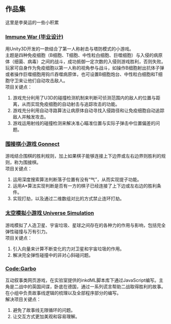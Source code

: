 ## 作品集

这里是李昊运的一些小积累

### [Immune War (毕业设计)](https://github.com/andydenost/HaoyunLi_Portfolio/tree/master/Thesis_Immune_War)
用Unity3D开发的一款结合了第一人称射击与塔防模式的小游戏。  
主题是四种免疫细胞（B细胞、T细胞、中性粒白细胞、巨噬细胞）与入侵的病原体（细菌、病毒）之间的战斗，成功抵御一定次数的入侵则游戏胜利，否则失败。玩家可自身作为免疫细胞以第一人称的视角参与战斗，如操作B细胞射出抗体子弹或者操作巨噬细胞用钩爪吞噬病原体，也可设置B细胞炮台、中性粒白细胞和T细胞守卫来让他们自动攻击敌人。  
项目关键点：  
1. 游戏充分利用了U3D的碰撞检测机制来判断可侦测范围内的敌人的位置与距离，从而实现免疫细胞的自动射击与追踪攻击的功能。  
2. 游戏充分利用自动寻路算法让病原体自动寻找入侵路径和让免疫细胞自动追踪敌人并触发攻击。  
3. 游戏运用射线的碰撞检测来解决准心瞄准位置与实际子弹击中位置偏差的问题。  

### [围接棋小游戏 Gonnect](https://github.com/andydenost/HaoyunLi_Portfolio/tree/master/Gonnect)  
游戏结合围棋的胜利规则，加上如果棋子能够连接上下边界或左右边界则胜利的规则，称为围接棋。  
项目关键点：  
1. 运用深度搜索算法判断落子位置有没有“气”，从而实现提子功能。  
2. 运用A\*算法实现判断是否有一方的棋子已经连接了上下边或左右边的胜利条件。  
3. 实现打劫，以及通过二维数组对比的方式禁止连环打劫。  

### [太空模拟小游戏 Universe Simulation](https://github.com/andydenost/HaoyunLi_Portfolio/tree/master/Universe_Simulation/LiHaoyun_SimVersion4)  
游戏模拟了人造卫星、宇宙垃圾、星球之间存在的各种力的作用与影响，包括完全弹性碰撞与万有引力。  
项目关键点：  
1. 引入向量来计算不断变化的力对卫星和宇宙垃圾的作用。  
2. 解决完全弹性碰撞中的非对心斜碰问题。  

### [Code:Garbo](https://github.com/andydenost/HaoyunLi_Portfolio/tree/master/Code_Garbo)  
互动叙事类网页游戏，在实验室提供的inkdML脚本库下通过JavaScript编写。主角是二战中的英国间谍，卧底在德国，通过一系列谎言帮助二战取得胜利的故事。  
在小组中负责故事线逻辑的梳理以及全部程序部分的编写。  
解决项目关键点：  
1. 避免了故事线无限循环的问题。  
2. 让交互方式更加美观和容易理解。  

